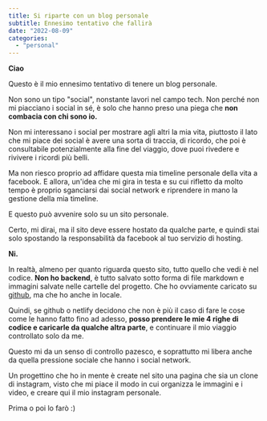 ```yaml
---
title: Si riparte con un blog personale
subtitle: Ennesimo tentativo che fallirà
date: "2022-08-09"
categories: 
  - "personal"
---
```


**Ciao**

Questo è il mio ennesimo tentativo di tenere un blog personale.

Non sono un tipo "social", nonstante lavori nel campo tech. Non perché non mi piacciano i social in sé, è solo che hanno preso una piega che **non combacia con chi sono io.**

Non mi interessano i social per mostrare agli altri la mia vita, piuttosto il lato che mi piace dei social è avere una sorta di traccia, di ricordo, che poi è consultabile potenzialmente alla fine del viaggio, dove puoi rivedere e rivivere i ricordi più belli.

Ma non riesco proprio ad affidare questa mia timeline personale della vita a facebook. E allora, un'idea che mi gira in testa e su cui rifletto da molto tempo è proprio sganciarsi dai social network e riprendere in mano la gestione della mia timeline.

E questo può avvenire solo su un sito personale.

Certo, mi dirai, ma il sito deve essere hostato da qualche parte, e quindi stai solo spostando la responsabilità da facebook al tuo servizio di hosting.

**Ni.**

In realtà, almeno per quanto riguarda questo sito, tutto quello che vedi è nel codice. **Non ho backend**, è tutto salvato sotto forma di file markdown e immagini salvate nelle cartelle del progetto. Che ho ovviamente caricato su [github](https://github.com/daaanny90/dannyspina), ma che ho anche in locale.

Quindi, se github o netlify decidono che non è più il caso di fare le cose come le hanno fatto fino ad adesso, **posso prendere le mie 4 righe di codice e caricarle da qualche altra parte**, e continuare il mio viaggio controllato solo da me.

Questo mi da un senso di controllo pazesco, e soprattutto mi libera anche da quella pressione sociale che hanno i social network.

Un progettino che ho in mente è create nel sito una pagina che sia un clone di instagram, visto che mi piace il modo in cui organizza le immagini e i video, e creare qui il mio instagram personale.

Prima o poi lo farò :)